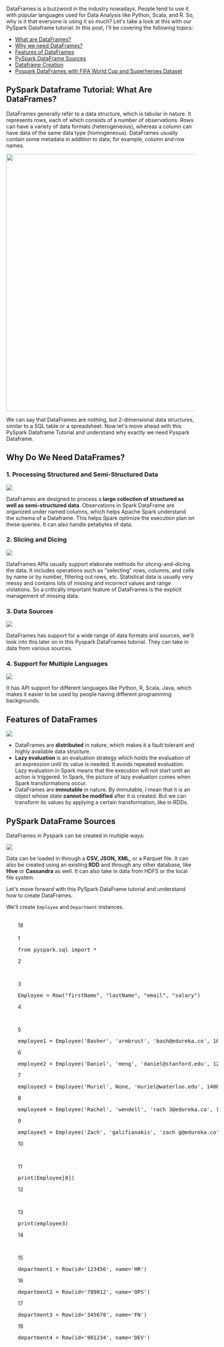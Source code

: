 <div class="content-html"><p pid="2">DataFrames is a buzzword in the industry nowadays. People tend to use it with popular languages used for Data Analysis like Python, Scala, and R. So, why is it that everyone is using it so much? Let's take a look at this with our PySpark Dataframe tutorial. In this post, I'll be covering the following topics:</p>
<ul>
 <li><a href="https://www.edureka.co/blog/pyspark-dataframe-tutorial/#what" target="_blank">What are DataFrames?</a></li>
 <li><a href="https://www.edureka.co/blog/pyspark-dataframe-tutorial/#why" target="_blank">Why we need DataFrames?</a></li>
 <li><a href="https://www.edureka.co/blog/pyspark-dataframe-tutorial/#features" target="_blank">Features of DataFrames</a></li>
 <li><a href="https://www.edureka.co/blog/pyspark-dataframe-tutorial/#sources" target="_blank">PySpark DataFrame Sources</a></li>
 <li><a href="https://www.edureka.co/blog/pyspark-dataframe-tutorial/#creation" target="_blank">Dataframe Creation</a></li>
 <li><a href="https://www.edureka.co/blog/pyspark-dataframe-tutorial/#fifa" target="_blank">Pyspark DataFrames with FIFA World Cup and Superheroes Dataset</a></li>
</ul>
<h2><strong>PySpark Dataframe Tutorial: What Are DataFrames? </strong></h2>
<p pid="3">DataFrames generally refer to a data structure, which is tabular in nature. It represents rows, each of which consists of a number of observations. Rows can have a variety of data formats (heterogeneous), whereas a column can have data of the same data type (homogeneous). DataFrames usually contain some metadata in addition to data; for example, column and row names.</p>
<p pid="33"><img class="fr-fin fr-dib" src="https://d1jnx9ba8s6j9r.cloudfront.net/blog/wp-content/uploads/2018/06/table-528x215.jpg" width="688"></p>
<p pid="4">We can say that DataFrames are nothing, but 2-dimensional data structures, similar to a SQL table or a spreadsheet. Now let's move ahead with this PySpark Dataframe Tutorial and understand why exactly we need Pyspark Dataframe.</p>
<h2><strong>Why Do We Need DataFrames?</strong></h2>
<h3 pid="5"><strong>1. Processing Structured and Semi-Structured Data</strong></h3>
<p pid="34"><img class="fr-fin fr-dib" src="https://d1jnx9ba8s6j9r.cloudfront.net/blog/wp-content/uploads/2018/06/processing-150x132.jpg"></p>
<p pid="6">DataFrames are designed to process a <strong>large collection of structured as well as semi-structured data</strong>. Observations in Spark DataFrame are organized under named columns, which helps Apache Spark understand the schema of a Dataframe. This helps Spark optimize the execution plan on these queries. It can also handle petabytes of data.</p>
<h3 pid="57">2. Slicing and Dicing</h3>
<p pid="35"><img class="fr-fin fr-dib" src="https://d1jnx9ba8s6j9r.cloudfront.net/blog/wp-content/uploads/2018/06/slice-150x146.jpg"></p>
<p pid="7">DataFrames APIs usually support elaborate methods for slicing-and-dicing the data. It includes operations such as "selecting" rows, columns, and cells by name or by number, filtering out rows, etc. Statistical data is usually very messy and contains lots of missing and incorrect values and range violations. So a critically important feature of DataFrames is the explicit management of missing data.</p>
<h3 pid="59">3. Data Sources</h3>
<p pid="36"><img class="fr-fin fr-dib" src="https://d1jnx9ba8s6j9r.cloudfront.net/blog/wp-content/uploads/2018/06/range-148x150.png"></p>
<p pid="8">DataFrames has support for a wide range of data formats and sources, we'll look into this later on in this Pyspark DataFrames tutorial. They can take in data from various sources.</p>
<h3 pid="9"><strong>4. Support for Multiple Languages</strong></h3>
<p pid="37"><img class="fr-fin fr-dib" src="https://d1jnx9ba8s6j9r.cloudfront.net/blog/wp-content/uploads/2018/06/languages-144x150.png"></p>
<p pid="10">It has API support for different languages like Python, R, Scala, Java, which makes it easier to be used by people having different programming backgrounds.</p>
<h2><strong>Features of DataFrames</strong></h2>
<p pid="38"><img class="fr-fin fr-dib" src="https://d1jnx9ba8s6j9r.cloudfront.net/blog/wp-content/uploads/2018/06/features-528x196.png"></p>
<ul>
 <li>DataFrames are <strong>distributed</strong> in nature, which makes it a fault tolerant and highly available data structure.</li>
 <li><strong>Lazy evaluation</strong> is an evaluation strategy which holds the evaluation of an expression until its value is needed. It avoids repeated evaluation. Lazy evaluation in Spark means that the execution will not start until an action is triggered. In Spark, the picture of lazy evaluation comes when Spark transformations occur.</li>
 <li>DataFrames are <strong>immutable</strong> in nature. By immutable, I mean that it is an object whose state <strong>cannot be modified</strong> after it is created. But we can transform its values by applying a certain transformation, like in RDDs.</li>
</ul>
<h2><strong>PySpark DataFrame Sources </strong></h2>
<p pid="11">DataFrames in Pyspark can be created in multiple ways:</p>
<p pid="39"><img class="fr-fin fr-dib" src="https://d1jnx9ba8s6j9r.cloudfront.net/blog/wp-content/uploads/2018/06/sources-df-528x218.png"></p>
<p pid="12">Data can be loaded in through a <strong>CSV, JSON, XML,</strong>&nbsp;or a Parquet file. It can also be created using an existing<strong> RDD</strong> and through any other database, like <strong>Hive</strong> or <strong>Cassandra</strong> as well. It can also take in data from HDFS or the local file system.</p>
<p pid="13">Let's move forward with this PySpark DataFrame tutorial and understand how to create DataFrames.</p>
<p pid="14">We'll create&nbsp;<code>Employee</code><span id="_tmp_pre_2">&nbsp;</span>and&nbsp;<code>Department</code>&nbsp;instances.</p>
<div><div class="CodeMirror cm-s-default"><div style="overflow: hidden; position: relative; width: 3px; height: 0px; top: 5px; left: 36px;"><textarea autocorrect="off" autocapitalize="off" spellcheck="false" style="position: absolute; bottom: -1em; padding: 0px; width: 1000px; height: 1em; outline: none;" disabled="" tabindex="0"></textarea></div><div class="CodeMirror-vscrollbar" cm-not-content="true" style="bottom: 0px; width: 18px; pointer-events: none;"><div style="min-width: 1px; height: 0px;"></div></div><div class="CodeMirror-hscrollbar" cm-not-content="true" style="height: 18px; pointer-events: none;"><div style="height: 100%; min-height: 1px; width: 0px;"></div></div><div class="CodeMirror-scrollbar-filler" cm-not-content="true"></div><div class="CodeMirror-gutter-filler" cm-not-content="true"></div><div class="CodeMirror-scroll" tabindex="-1"><div class="CodeMirror-sizer" style="margin-left: 31px; margin-bottom: 0px; border-right-width: 30px; min-height: 339px; min-width: 536px; padding-right: 0px; padding-bottom: 0px;"><div style="position: relative; top: 0px;"><div class="CodeMirror-lines" role="presentation"><div role="presentation" style="position: relative; outline: none;"><div class="CodeMirror-measure"><div class="CodeMirror-linenumber CodeMirror-gutter-elt"><div>18</div></div></div><div class="CodeMirror-measure"></div><div style="position: relative; z-index: 1;"></div><div class="CodeMirror-cursors"><div class="CodeMirror-cursor" style="left: 4px; top: 0px; height: 18.4px;">&nbsp;</div></div><div class="CodeMirror-code" role="presentation" style=""><div style="position: relative;"><div class="CodeMirror-gutter-wrapper" style="left: -31px;"><div class="CodeMirror-linenumber CodeMirror-gutter-elt" style="left: 0px; width: 23px;">1</div></div><pre class=" CodeMirror-line " role="presentation"><span role="presentation" style="padding-right: 0.1px;"><span class="cm-variable">from</span> <span class="cm-variable">pyspark</span>.<span class="cm-variable">sql</span> <span class="cm-keyword">import</span> <span class="cm-operator">*</span></span></pre></div><div style="position: relative;"><div class="CodeMirror-gutter-wrapper" style="left: -31px;"><div class="CodeMirror-linenumber CodeMirror-gutter-elt" style="left: 0px; width: 23px;">2</div></div><pre class=" CodeMirror-line " role="presentation"><span role="presentation" style="padding-right: 0.1px;"><span cm-text="">&#8203;</span></span></pre></div><div style="position: relative;"><div class="CodeMirror-gutter-wrapper" style="left: -31px;"><div class="CodeMirror-linenumber CodeMirror-gutter-elt" style="left: 0px; width: 23px;">3</div></div><pre class=" CodeMirror-line " role="presentation"><span role="presentation" style="padding-right: 0.1px;"><span class="cm-variable">Employee</span> <span class="cm-operator">=</span> <span class="cm-variable">Row</span>(<span class="cm-string">"firstName"</span>, <span class="cm-string">"lastName"</span>, <span class="cm-string">"email"</span>, <span class="cm-string">"salary"</span>)</span></pre></div><div style="position: relative;"><div class="CodeMirror-gutter-wrapper" style="left: -31px;"><div class="CodeMirror-linenumber CodeMirror-gutter-elt" style="left: 0px; width: 23px;">4</div></div><pre class=" CodeMirror-line " role="presentation"><span role="presentation" style="padding-right: 0.1px;"><span cm-text="">&#8203;</span></span></pre></div><div style="position: relative;"><div class="CodeMirror-gutter-wrapper" style="left: -31px;"><div class="CodeMirror-linenumber CodeMirror-gutter-elt" style="left: 0px; width: 23px;">5</div></div><pre class=" CodeMirror-line " role="presentation"><span role="presentation" style="padding-right: 0.1px;"><span class="cm-variable">employee1</span> <span class="cm-operator">=</span> <span class="cm-variable">Employee</span>(<span class="cm-atom">'Basher'</span>, <span class="cm-atom">'armbrust'</span>, <span class="cm-atom">'bash</span><span class="cm-meta">@edureka</span>.<span class="cm-variable">co</span><span class="cm-atom">'</span>, <span class="cm-number">100000</span>)</span></pre></div><div style="position: relative;"><div class="CodeMirror-gutter-wrapper" style="left: -31px;"><div class="CodeMirror-linenumber CodeMirror-gutter-elt" style="left: 0px; width: 23px;">6</div></div><pre class=" CodeMirror-line " role="presentation"><span role="presentation" style="padding-right: 0.1px;"><span class="cm-variable">employee2</span> <span class="cm-operator">=</span> <span class="cm-variable">Employee</span>(<span class="cm-atom">'Daniel'</span>, <span class="cm-atom">'meng'</span>, <span class="cm-atom">'daniel</span><span class="cm-meta">@stanford</span>.<span class="cm-variable">edu</span><span class="cm-atom">'</span>, <span class="cm-number">120000</span> )</span></pre></div><div style="position: relative;"><div class="CodeMirror-gutter-wrapper" style="left: -31px;"><div class="CodeMirror-linenumber CodeMirror-gutter-elt" style="left: 0px; width: 23px;">7</div></div><pre class=" CodeMirror-line " role="presentation"><span role="presentation" style="padding-right: 0.1px;"><span class="cm-variable">employee3</span> <span class="cm-operator">=</span> <span class="cm-variable">Employee</span>(<span class="cm-atom">'Muriel'</span>, <span class="cm-variable">None</span>, <span class="cm-atom">'muriel</span><span class="cm-meta">@waterloo</span>.<span class="cm-variable">edu</span><span class="cm-atom">'</span>, <span class="cm-number">140000</span> )</span></pre></div><div style="position: relative;"><div class="CodeMirror-gutter-wrapper" style="left: -31px;"><div class="CodeMirror-linenumber CodeMirror-gutter-elt" style="left: 0px; width: 23px;">8</div></div><pre class=" CodeMirror-line " role="presentation"><span role="presentation" style="padding-right: 0.1px;"><span class="cm-variable">employee4</span> <span class="cm-operator">=</span> <span class="cm-variable">Employee</span>(<span class="cm-atom">'Rachel'</span>, <span class="cm-atom">'wendell'</span>, <span class="cm-atom">'rach_3</span><span class="cm-meta">@edureka</span>.<span class="cm-variable">co</span><span class="cm-atom">'</span>, <span class="cm-number">160000</span> )</span></pre></div><div style="position: relative;"><div class="CodeMirror-gutter-wrapper" style="left: -31px;"><div class="CodeMirror-linenumber CodeMirror-gutter-elt" style="left: 0px; width: 23px;">9</div></div><pre class=" CodeMirror-line " role="presentation"><span role="presentation" style="padding-right: 0.1px;"><span class="cm-variable">employee5</span> <span class="cm-operator">=</span> <span class="cm-variable">Employee</span>(<span class="cm-atom">'Zach'</span>, <span class="cm-atom">'galifianakis'</span>, <span class="cm-atom">'zach_g</span><span class="cm-meta">@edureka</span>.<span class="cm-variable">co</span><span class="cm-atom">'</span>, <span class="cm-number">160000</span> )</span></pre></div><div style="position: relative;"><div class="CodeMirror-gutter-wrapper" style="left: -31px;"><div class="CodeMirror-linenumber CodeMirror-gutter-elt" style="left: 0px; width: 23px;">10</div></div><pre class=" CodeMirror-line " role="presentation"><span role="presentation" style="padding-right: 0.1px;"><span cm-text="">&#8203;</span></span></pre></div><div style="position: relative;"><div class="CodeMirror-gutter-wrapper" style="left: -31px;"><div class="CodeMirror-linenumber CodeMirror-gutter-elt" style="left: 0px; width: 23px;">11</div></div><pre class=" CodeMirror-line " role="presentation"><span role="presentation" style="padding-right: 0.1px;"><span class="cm-keyword">print</span>(<span class="cm-variable">Employee</span>[<span class="cm-number">0</span>])</span></pre></div><div style="position: relative;"><div class="CodeMirror-gutter-wrapper" style="left: -31px;"><div class="CodeMirror-linenumber CodeMirror-gutter-elt" style="left: 0px; width: 23px;">12</div></div><pre class=" CodeMirror-line " role="presentation"><span role="presentation" style="padding-right: 0.1px;"><span cm-text="">&#8203;</span></span></pre></div><div style="position: relative;"><div class="CodeMirror-gutter-wrapper" style="left: -31px;"><div class="CodeMirror-linenumber CodeMirror-gutter-elt" style="left: 0px; width: 23px;">13</div></div><pre class=" CodeMirror-line " role="presentation"><span role="presentation" style="padding-right: 0.1px;"><span class="cm-keyword">print</span>(<span class="cm-variable">employee3</span>)</span></pre></div><div style="position: relative;"><div class="CodeMirror-gutter-wrapper" style="left: -31px;"><div class="CodeMirror-linenumber CodeMirror-gutter-elt" style="left: 0px; width: 23px;">14</div></div><pre class=" CodeMirror-line " role="presentation"><span role="presentation" style="padding-right: 0.1px;"><span cm-text="">&#8203;</span></span></pre></div><div style="position: relative;"><div class="CodeMirror-gutter-wrapper" style="left: -31px;"><div class="CodeMirror-linenumber CodeMirror-gutter-elt" style="left: 0px; width: 23px;">15</div></div><pre class=" CodeMirror-line " role="presentation"><span role="presentation" style="padding-right: 0.1px;"><span class="cm-variable">department1</span> <span class="cm-operator">=</span> <span class="cm-variable">Row</span>(<span class="cm-variable">id</span><span class="cm-operator">=</span><span class="cm-atom">'123456'</span>, <span class="cm-variable">name</span><span class="cm-operator">=</span><span class="cm-atom">'HR'</span>)</span></pre></div><div style="position: relative;"><div class="CodeMirror-gutter-wrapper" style="left: -31px;"><div class="CodeMirror-linenumber CodeMirror-gutter-elt" style="left: 0px; width: 23px;">16</div></div><pre class=" CodeMirror-line " role="presentation"><span role="presentation" style="padding-right: 0.1px;"><span class="cm-variable">department2</span> <span class="cm-operator">=</span> <span class="cm-variable">Row</span>(<span class="cm-variable">id</span><span class="cm-operator">=</span><span class="cm-atom">'789012'</span>, <span class="cm-variable">name</span><span class="cm-operator">=</span><span class="cm-atom">'OPS'</span>)</span></pre></div><div style="position: relative;"><div class="CodeMirror-gutter-wrapper" style="left: -31px;"><div class="CodeMirror-linenumber CodeMirror-gutter-elt" style="left: 0px; width: 23px;">17</div></div><pre class=" CodeMirror-line " role="presentation"><span role="presentation" style="padding-right: 0.1px;"><span class="cm-variable">department3</span> <span class="cm-operator">=</span> <span class="cm-variable">Row</span>(<span class="cm-variable">id</span><span class="cm-operator">=</span><span class="cm-atom">'345678'</span>, <span class="cm-variable">name</span><span class="cm-operator">=</span><span class="cm-atom">'FN'</span>)</span></pre></div><div style="position: relative;"><div class="CodeMirror-gutter-wrapper" style="left: -31px;"><div class="CodeMirror-linenumber CodeMirror-gutter-elt" style="left: 0px; width: 23px;">18</div></div><pre class=" CodeMirror-line " role="presentation"><span role="presentation" style="padding-right: 0.1px;"><span class="cm-variable">department4</span> <span class="cm-operator">=</span> <span class="cm-variable">Row</span>(<span class="cm-variable">id</span><span class="cm-operator">=</span><span class="cm-atom">'901234'</span>, <span class="cm-variable">name</span><span class="cm-operator">=</span><span class="cm-atom">'DEV'</span>)</span></pre></div></div></div></div></div></div><div style="position: absolute; height: 30px; width: 1px; border-bottom: 0px solid transparent; top: 339px;"></div><div class="CodeMirror-gutters" style="height: 369px;"><div class="CodeMirror-gutter CodeMirror-linenumbers" style="width: 31px;"></div></div></div></div></div>
<p pid="15">Next, we'll create a&nbsp;<code>DepartmentWithEmployees</code><span id="_tmp_pre_1">&nbsp;</span>instance from the&nbsp;<code>Employee</code><span id="_tmp_pre_4">&nbsp;a</span>nd&nbsp;<code>Departments</code><span id="_tmp_pre_5">.</span></p>
<div><div class="CodeMirror cm-s-default"><div style="overflow: hidden; position: relative; width: 3px; height: 0px; top: 5px; left: 36px;"><textarea autocorrect="off" autocapitalize="off" spellcheck="false" style="position: absolute; bottom: -1em; padding: 0px; width: 1000px; height: 1em; outline: none;" disabled="" tabindex="0"></textarea></div><div class="CodeMirror-vscrollbar" cm-not-content="true" style="width: 18px; pointer-events: none;"><div style="min-width: 1px; height: 0px;"></div></div><div class="CodeMirror-hscrollbar" cm-not-content="true" style="height: 18px; pointer-events: none; display: block; right: 0px; left: 31px;"><div style="height: 100%; min-height: 1px; width: 715px;"></div></div><div class="CodeMirror-scrollbar-filler" cm-not-content="true"></div><div class="CodeMirror-gutter-filler" cm-not-content="true"></div><div class="CodeMirror-scroll" tabindex="-1"><div class="CodeMirror-sizer" style="margin-left: 31px; margin-bottom: 0px; border-right-width: 30px; min-height: 82px; min-width: 714.7px; padding-right: 0px; padding-bottom: 0px;"><div style="position: relative; top: 0px;"><div class="CodeMirror-lines" role="presentation"><div role="presentation" style="position: relative; outline: none;"><div class="CodeMirror-measure"><div class="CodeMirror-linenumber CodeMirror-gutter-elt"><div>4</div></div></div><div class="CodeMirror-measure"></div><div style="position: relative; z-index: 1;"></div><div class="CodeMirror-cursors"><div class="CodeMirror-cursor" style="left: 4px; top: 0px; height: 18.4px;">&nbsp;</div></div><div class="CodeMirror-code" role="presentation"><div style="position: relative;"><div class="CodeMirror-gutter-wrapper" style="left: -31px;"><div class="CodeMirror-linenumber CodeMirror-gutter-elt" style="left: 0px; width: 23px;">1</div></div><pre class=" CodeMirror-line " role="presentation"><span role="presentation" style="padding-right: 0.1px;"><span class="cm-variable">departmentWithEmployees1</span> <span class="cm-operator">=</span> <span class="cm-variable">Row</span>(<span class="cm-variable">department</span><span class="cm-operator">=</span><span class="cm-variable">department1</span>, <span class="cm-variable">employees</span><span class="cm-operator">=</span>[<span class="cm-variable">employee1</span>, <span class="cm-variable">employee2</span>, <span class="cm-variable">employee5</span>])</span></pre></div><div style="position: relative;"><div class="CodeMirror-gutter-wrapper" style="left: -31px;"><div class="CodeMirror-linenumber CodeMirror-gutter-elt" style="left: 0px; width: 23px;">2</div></div><pre class=" CodeMirror-line " role="presentation"><span role="presentation" style="padding-right: 0.1px;"><span class="cm-variable">departmentWithEmployees2</span> <span class="cm-operator">=</span> <span class="cm-variable">Row</span>(<span class="cm-variable">department</span><span class="cm-operator">=</span><span class="cm-variable">department2</span>, <span class="cm-variable">employees</span><span class="cm-operator">=</span>[<span class="cm-variable">employee3</span>, <span class="cm-variable">employee4</span>])</span></pre></div><div style="position: relative;"><div class="CodeMirror-gutter-wrapper" style="left: -31px;"><div class="CodeMirror-linenumber CodeMirror-gutter-elt" style="left: 0px; width: 23px;">3</div></div><pre class=" CodeMirror-line " role="presentation"><span role="presentation" style="padding-right: 0.1px;"><span class="cm-variable">departmentWithEmployees3</span> <span class="cm-operator">=</span> <span class="cm-variable">Row</span>(<span class="cm-variable">department</span><span class="cm-operator">=</span><span class="cm-variable">department3</span>, <span class="cm-variable">employees</span><span class="cm-operator">=</span>[<span class="cm-variable">employee1</span>, <span class="cm-variable">employee4</span>, <span class="cm-variable">employee3</span>])</span></pre></div><div style="position: relative;"><div class="CodeMirror-gutter-wrapper" style="left: -31px;"><div class="CodeMirror-linenumber CodeMirror-gutter-elt" style="left: 0px; width: 23px;">4</div></div><pre class=" CodeMirror-line " role="presentation"><span role="presentation" style="padding-right: 0.1px;"><span class="cm-variable">departmentWithEmployees4</span> <span class="cm-operator">=</span> <span class="cm-variable">Row</span>(<span class="cm-variable">department</span><span class="cm-operator">=</span><span class="cm-variable">department4</span>, <span class="cm-variable">employees</span><span class="cm-operator">=</span>[<span class="cm-variable">employee2</span>, <span class="cm-variable">employee3</span>])</span></pre></div></div></div></div></div></div><div style="position: absolute; height: 30px; width: 1px; border-bottom: 0px solid transparent; top: 82px;"></div><div class="CodeMirror-gutters" style="height: 112px;"><div class="CodeMirror-gutter CodeMirror-linenumbers" style="width: 31px;"></div></div></div></div></div>
<p pid="16">Let's create our DataFrame from the list of rows:</p>
<div><div class="CodeMirror cm-s-default"><div style="overflow: hidden; position: relative; width: 3px; height: 0px; top: 5px; left: 36px;"><textarea autocorrect="off" autocapitalize="off" spellcheck="false" style="position: absolute; bottom: -1em; padding: 0px; width: 1000px; height: 1em; outline: none;" disabled="" tabindex="0"></textarea></div><div class="CodeMirror-vscrollbar" cm-not-content="true" style="width: 18px; pointer-events: none;"><div style="min-width: 1px; height: 0px;"></div></div><div class="CodeMirror-hscrollbar" cm-not-content="true" style="height: 18px; pointer-events: none; display: block; right: 0px; left: 31px;"><div style="height: 100%; min-height: 1px; width: 601px;"></div></div><div class="CodeMirror-scrollbar-filler" cm-not-content="true"></div><div class="CodeMirror-gutter-filler" cm-not-content="true"></div><div class="CodeMirror-scroll" tabindex="-1"><div class="CodeMirror-sizer" style="margin-left: 31px; margin-bottom: 0px; border-right-width: 30px; min-height: 82px; min-width: 600.25px; padding-right: 0px; padding-bottom: 0px;"><div style="position: relative; top: 0px;"><div class="CodeMirror-lines" role="presentation"><div role="presentation" style="position: relative; outline: none;"><div class="CodeMirror-measure"><div class="CodeMirror-linenumber CodeMirror-gutter-elt"><div>4</div></div></div><div class="CodeMirror-measure"></div><div style="position: relative; z-index: 1;"></div><div class="CodeMirror-cursors"><div class="CodeMirror-cursor" style="left: 4px; top: 0px; height: 18.4px;">&nbsp;</div></div><div class="CodeMirror-code" role="presentation"><div style="position: relative;"><div class="CodeMirror-gutter-wrapper" style="left: -31px;"><div class="CodeMirror-linenumber CodeMirror-gutter-elt" style="left: 0px; width: 23px;">1</div></div><pre class=" CodeMirror-line " role="presentation"><span role="presentation" style="padding-right: 0.1px;">departmentsWithEmployees_Seq = [departmentWithEmployees1, departmentWithEmployees2]</span></pre></div><div style="position: relative;"><div class="CodeMirror-gutter-wrapper" style="left: -31px;"><div class="CodeMirror-linenumber CodeMirror-gutter-elt" style="left: 0px; width: 23px;">2</div></div><pre class=" CodeMirror-line " role="presentation"><span role="presentation" style="padding-right: 0.1px;">dframe = spark<span class="cm-variable-2">.createDataFrame</span>(departmentsWithEmployees_Seq)</span></pre></div><div style="position: relative;"><div class="CodeMirror-gutter-wrapper" style="left: -31px;"><div class="CodeMirror-linenumber CodeMirror-gutter-elt" style="left: 0px; width: 23px;">3</div></div><pre class=" CodeMirror-line " role="presentation"><span role="presentation" style="padding-right: 0.1px;">display(dframe)</span></pre></div><div style="position: relative;"><div class="CodeMirror-gutter-wrapper" style="left: -31px;"><div class="CodeMirror-linenumber CodeMirror-gutter-elt" style="left: 0px; width: 23px;">4</div></div><pre class=" CodeMirror-line " role="presentation"><span role="presentation" style="padding-right: 0.1px;">dframe<span class="cm-variable-2">.show</span>()</span></pre></div></div></div></div></div></div><div style="position: absolute; height: 30px; width: 1px; border-bottom: 0px solid transparent; top: 82px;"></div><div class="CodeMirror-gutters" style="height: 112px;"><div class="CodeMirror-gutter CodeMirror-linenumbers" style="width: 31px;"></div></div></div></div></div>
<h2><strong>Pyspark DataFrames Example 1: FIFA World Cup Dataset </strong></h2>
<p pid="17">Here we have taken the FIFA World Cup Players Dataset. We are going to load this data, which is in a CSV format, into a DataFrame and then we'll learn about the different transformations and actions that can be performed on this DataFrame.</p>
<p pid="40"><img class="fr-fin fr-dib" src="https://d1jnx9ba8s6j9r.cloudfront.net/blog/wp-content/uploads/2018/06/FIFA-2018-307x300.png"></p>
<h3><strong>Reading Data From CSV File </strong></h3>
<p pid="18">Let's load the data from a CSV file. Here we are going to use the <strong>spark.read.csv </strong> method to load the data into a DataFrame, <code>fifa_df</code>. The actual method is <strong>spark.read.format[csv/json] </strong>.</p>
<div><div class="CodeMirror cm-s-default"><div style="overflow: hidden; position: relative; width: 3px; height: 0px; top: 5px; left: 36px;"><textarea autocorrect="off" autocapitalize="off" spellcheck="false" style="position: absolute; bottom: -1em; padding: 0px; width: 1000px; height: 1em; outline: none;" disabled="" tabindex="0"></textarea></div><div class="CodeMirror-vscrollbar" cm-not-content="true" style="width: 18px; pointer-events: none;"><div style="min-width: 1px; height: 0px;"></div></div><div class="CodeMirror-hscrollbar" cm-not-content="true" style="height: 18px; pointer-events: none; display: block; right: 0px; left: 31px;"><div style="height: 100%; min-height: 1px; width: 665px;"></div></div><div class="CodeMirror-scrollbar-filler" cm-not-content="true"></div><div class="CodeMirror-gutter-filler" cm-not-content="true"></div><div class="CodeMirror-scroll" tabindex="-1"><div class="CodeMirror-sizer" style="margin-left: 31px; margin-bottom: 0px; border-right-width: 30px; min-height: 63px; min-width: 664.613px; padding-right: 0px; padding-bottom: 0px;"><div style="position: relative; top: 0px;"><div class="CodeMirror-lines" role="presentation"><div role="presentation" style="position: relative; outline: none;"><div class="CodeMirror-measure"><div class="CodeMirror-linenumber CodeMirror-gutter-elt"><div>3</div></div></div><div class="CodeMirror-measure"></div><div style="position: relative; z-index: 1;"></div><div class="CodeMirror-cursors"><div class="CodeMirror-cursor" style="left: 4px; top: 0px; height: 18.4px;">&nbsp;</div></div><div class="CodeMirror-code" role="presentation"><div style="position: relative;"><div class="CodeMirror-gutter-wrapper" style="left: -31px;"><div class="CodeMirror-linenumber CodeMirror-gutter-elt" style="left: 0px; width: 23px;">1</div></div><pre class=" CodeMirror-line " role="presentation"><span role="presentation" style="padding-right: 0.1px;">fifa_df = spark<span class="cm-variable-2">.read.csv</span>(<span class="cm-string">"path-of-file/fifa_players.csv"</span>, inferSchema = <span class="cm-atom">True</span>, header = <span class="cm-atom">True</span>)</span></pre></div><div style="position: relative;"><div class="CodeMirror-gutter-wrapper" style="left: -31px;"><div class="CodeMirror-linenumber CodeMirror-gutter-elt" style="left: 0px; width: 23px;">2</div></div><pre class=" CodeMirror-line " role="presentation"><span role="presentation" style="padding-right: 0.1px;"><span cm-text="">&#8203;</span></span></pre></div><div style="position: relative;"><div class="CodeMirror-gutter-wrapper" style="left: -31px;"><div class="CodeMirror-linenumber CodeMirror-gutter-elt" style="left: 0px; width: 23px;">3</div></div><pre class=" CodeMirror-line " role="presentation"><span role="presentation" style="padding-right: 0.1px;">fifa_df<span class="cm-variable-2">.show</span>()</span></pre></div></div></div></div></div></div><div style="position: absolute; height: 30px; width: 1px; border-bottom: 0px solid transparent; top: 63px;"></div><div class="CodeMirror-gutters" style="height: 93px;"><div class="CodeMirror-gutter CodeMirror-linenumbers" style="width: 31px;"></div></div></div></div></div>
<p pid="41"><img class="fr-fin fr-dib" src="https://d1jnx9ba8s6j9r.cloudfront.net/blog/wp-content/uploads/2018/06/1-2.png"></p>
<h3><strong>Schema of DataFrame </strong></h3>
<p pid="19">To have a look at the schema, i.e. the structure of the DataFrame, we'll use the <strong>printSchema</strong> method. This will give us the different columns in our DataFrame, along with the data type and the nullable conditions for that particular column.</p>
<div><div class="CodeMirror cm-s-default"><div style="overflow: hidden; position: relative; width: 3px; height: 0px; top: 5px; left: 36px;"><textarea autocorrect="off" autocapitalize="off" spellcheck="false" style="position: absolute; bottom: -1em; padding: 0px; width: 1000px; height: 1em; outline: none;" disabled="" tabindex="0"></textarea></div><div class="CodeMirror-vscrollbar" cm-not-content="true" style="width: 18px; pointer-events: none;"><div style="min-width: 1px; height: 0px;"></div></div><div class="CodeMirror-hscrollbar" cm-not-content="true" style="height: 18px; pointer-events: none;"><div style="height: 100%; min-height: 1px; width: 0px;"></div></div><div class="CodeMirror-scrollbar-filler" cm-not-content="true"></div><div class="CodeMirror-gutter-filler" cm-not-content="true"></div><div class="CodeMirror-scroll" tabindex="-1"><div class="CodeMirror-sizer" style="margin-left: 31px; margin-bottom: 0px; border-right-width: 30px; min-height: 26px; min-width: 157.112px; padding-right: 0px; padding-bottom: 0px;"><div style="position: relative; top: 0px;"><div class="CodeMirror-lines" role="presentation"><div role="presentation" style="position: relative; outline: none;"><div class="CodeMirror-measure"><div class="CodeMirror-linenumber CodeMirror-gutter-elt"><div>1</div></div></div><div class="CodeMirror-measure"></div><div style="position: relative; z-index: 1;"></div><div class="CodeMirror-cursors"><div class="CodeMirror-cursor" style="left: 4px; top: 0px; height: 18.4px;">&nbsp;</div></div><div class="CodeMirror-code" role="presentation"><div style="position: relative;"><div class="CodeMirror-gutter-wrapper" style="left: -31px;"><div class="CodeMirror-linenumber CodeMirror-gutter-elt" style="left: 0px; width: 23px;">1</div></div><pre class=" CodeMirror-line " role="presentation"><span role="presentation" style="padding-right: 0.1px;">fifa_df<span class="cm-variable-2">.printSchema</span>()</span></pre></div></div></div></div></div></div><div style="position: absolute; height: 30px; width: 1px; border-bottom: 0px solid transparent; top: 26px;"></div><div class="CodeMirror-gutters" style="height: 56px;"><div class="CodeMirror-gutter CodeMirror-linenumbers" style="width: 31px;"></div></div></div></div></div>
<p pid="42"><img class="fr-fin fr-dib" src="https://d1jnx9ba8s6j9r.cloudfront.net/blog/wp-content/uploads/2018/06/prdc.png"></p>
<h3><strong>Column Names and Count (Rows and Column) </strong></h3>
<p pid="20">When we want to have a look at the names and a count of the number of rows and columns of a particular DataFrame, we use the following methods.</p>
<div><div class="CodeMirror cm-s-default"><div style="overflow: hidden; position: relative; width: 3px; height: 0px; top: 5px; left: 36px;"><textarea autocorrect="off" autocapitalize="off" spellcheck="false" style="position: absolute; bottom: -1em; padding: 0px; width: 1000px; height: 1em; outline: none;" disabled="" tabindex="0"></textarea></div><div class="CodeMirror-vscrollbar" cm-not-content="true" style="width: 18px; pointer-events: none;"><div style="min-width: 1px; height: 0px;"></div></div><div class="CodeMirror-hscrollbar" cm-not-content="true" style="height: 18px; pointer-events: none;"><div style="height: 100%; min-height: 1px; width: 0px;"></div></div><div class="CodeMirror-scrollbar-filler" cm-not-content="true"></div><div class="CodeMirror-gutter-filler" cm-not-content="true"></div><div class="CodeMirror-scroll" tabindex="-1"><div class="CodeMirror-sizer" style="margin-left: 31px; margin-bottom: 0px; border-right-width: 30px; min-height: 100px; min-width: 257.2px; padding-right: 0px; padding-bottom: 0px;"><div style="position: relative; top: 0px;"><div class="CodeMirror-lines" role="presentation"><div role="presentation" style="position: relative; outline: none;"><div class="CodeMirror-measure"><div class="CodeMirror-linenumber CodeMirror-gutter-elt"><div>5</div></div></div><div class="CodeMirror-measure"></div><div style="position: relative; z-index: 1;"></div><div class="CodeMirror-cursors"><div class="CodeMirror-cursor" style="left: 4px; top: 0px; height: 18.4px;">&nbsp;</div></div><div class="CodeMirror-code" role="presentation" style=""><div style="position: relative;"><div class="CodeMirror-gutter-wrapper" style="left: -31px;"><div class="CodeMirror-linenumber CodeMirror-gutter-elt" style="left: 0px; width: 23px;">1</div></div><pre class=" CodeMirror-line " role="presentation"><span role="presentation" style="padding-right: 0.1px;"><span class="cm-variable">fifa_df</span>.<span class="cm-variable">columns</span> <span class="cm-comment">//Column Names</span></span></pre></div><div style="position: relative;"><div class="CodeMirror-gutter-wrapper" style="left: -31px;"><div class="CodeMirror-linenumber CodeMirror-gutter-elt" style="left: 0px; width: 23px;">2</div></div><pre class=" CodeMirror-line " role="presentation"><span role="presentation" style="padding-right: 0.1px;"><span cm-text="">&#8203;</span></span></pre></div><div style="position: relative;"><div class="CodeMirror-gutter-wrapper" style="left: -31px;"><div class="CodeMirror-linenumber CodeMirror-gutter-elt" style="left: 0px; width: 23px;">3</div></div><pre class=" CodeMirror-line " role="presentation"><span role="presentation" style="padding-right: 0.1px;"><span class="cm-variable">fifa_df</span>.<span class="cm-variable">count</span>() <span class="cm-comment">// Row Count</span></span></pre></div><div style="position: relative;"><div class="CodeMirror-gutter-wrapper" style="left: -31px;"><div class="CodeMirror-linenumber CodeMirror-gutter-elt" style="left: 0px; width: 23px;">4</div></div><pre class=" CodeMirror-line " role="presentation"><span role="presentation" style="padding-right: 0.1px;"><span cm-text="">&#8203;</span></span></pre></div><div style="position: relative;"><div class="CodeMirror-gutter-wrapper" style="left: -31px;"><div class="CodeMirror-linenumber CodeMirror-gutter-elt" style="left: 0px; width: 23px;">5</div></div><pre class=" CodeMirror-line " role="presentation"><span role="presentation" style="padding-right: 0.1px;"><span class="cm-variable">len</span>(<span class="cm-variable">fifa_df</span>.<span class="cm-variable">columns</span>) <span class="cm-comment">//Column Count</span></span></pre></div></div></div></div></div></div><div style="position: absolute; height: 30px; width: 1px; border-bottom: 0px solid transparent; top: 100px;"></div><div class="CodeMirror-gutters" style="height: 130px;"><div class="CodeMirror-gutter CodeMirror-linenumbers" style="width: 31px;"></div></div></div></div></div>
<p pid="43"><img class="fr-fin fr-dib" src="https://d1jnx9ba8s6j9r.cloudfront.net/blog/wp-content/uploads/2018/06/3-1.png"></p>
<div><div class="CodeMirror cm-s-default"><div style="overflow: hidden; position: relative; width: 3px; height: 0px; top: 5px; left: 36px;"><textarea autocorrect="off" autocapitalize="off" spellcheck="false" style="position: absolute; bottom: -1em; padding: 0px; width: 1000px; height: 1em; outline: none;" disabled="" tabindex="0"></textarea></div><div class="CodeMirror-vscrollbar" cm-not-content="true" style="width: 18px; pointer-events: none;"><div style="min-width: 1px; height: 0px;"></div></div><div class="CodeMirror-hscrollbar" cm-not-content="true" style="height: 18px; pointer-events: none;"><div style="height: 100%; min-height: 1px; width: 0px;"></div></div><div class="CodeMirror-scrollbar-filler" cm-not-content="true"></div><div class="CodeMirror-gutter-filler" cm-not-content="true"></div><div class="CodeMirror-scroll" tabindex="-1"><div class="CodeMirror-sizer" style="margin-left: 31px; margin-bottom: 0px; border-right-width: 30px; min-height: 63px; min-width: 42.7375px; padding-right: 0px; padding-bottom: 0px;"><div style="position: relative; top: 0px;"><div class="CodeMirror-lines" role="presentation"><div role="presentation" style="position: relative; outline: none;"><div class="CodeMirror-measure"><span><span>&#8203;</span>x</span></div><div class="CodeMirror-measure"></div><div style="position: relative; z-index: 1;"></div><div class="CodeMirror-cursors"><div class="CodeMirror-cursor" style="left: 4px; top: 0px; height: 18.4px;">&nbsp;</div></div><div class="CodeMirror-code" role="presentation"><div style="position: relative;"><div class="CodeMirror-gutter-wrapper" style="left: -31px;"><div class="CodeMirror-linenumber CodeMirror-gutter-elt" style="left: 0px; width: 23px;">1</div></div><pre class=" CodeMirror-line " role="presentation"><span role="presentation" style="padding-right: 0.1px;">37784</span></pre></div><div style="position: relative;"><div class="CodeMirror-gutter-wrapper" style="left: -31px;"><div class="CodeMirror-linenumber CodeMirror-gutter-elt" style="left: 0px; width: 23px;">2</div></div><pre class=" CodeMirror-line " role="presentation"><span role="presentation" style="padding-right: 0.1px;"><span cm-text="">&#8203;</span></span></pre></div><div style="position: relative;"><div class="CodeMirror-gutter-wrapper" style="left: -31px;"><div class="CodeMirror-linenumber CodeMirror-gutter-elt" style="left: 0px; width: 23px;">3</div></div><pre class=" CodeMirror-line " role="presentation"><span role="presentation" style="padding-right: 0.1px;">8</span></pre></div></div></div></div></div></div><div style="position: absolute; height: 30px; width: 1px; border-bottom: 0px solid transparent; top: 63px;"></div><div class="CodeMirror-gutters" style="height: 93px;"><div class="CodeMirror-gutter CodeMirror-linenumbers" style="width: 31px;"></div></div></div></div></div>
<h3><strong>Describing a Particular Column </strong></h3>
<p pid="21">If we want to have a look at the summary of any particular column of a DataFrame, we use the<code>describe</code><span id="_tmp_pre_8">&nbsp;</span>method. This method gives us the statistical summary of the given column, if not specified, it provides the statistical summary of the DataFrame.</p>
<div><div class="CodeMirror cm-s-default"><div style="overflow: hidden; position: relative; width: 3px; height: 0px; top: 5px; left: 36px;"><textarea autocorrect="off" autocapitalize="off" spellcheck="false" style="position: absolute; bottom: -1em; padding: 0px; width: 1000px; height: 1em; outline: none;" disabled="" tabindex="0"></textarea></div><div class="CodeMirror-vscrollbar" cm-not-content="true" style="width: 18px; pointer-events: none;"><div style="min-width: 1px; height: 0px;"></div></div><div class="CodeMirror-hscrollbar" cm-not-content="true" style="height: 18px; pointer-events: none;"><div style="height: 100%; min-height: 1px; width: 0px;"></div></div><div class="CodeMirror-scrollbar-filler" cm-not-content="true"></div><div class="CodeMirror-gutter-filler" cm-not-content="true"></div><div class="CodeMirror-scroll" tabindex="-1"><div class="CodeMirror-sizer" style="margin-left: 31px; margin-bottom: 0px; border-right-width: 30px; min-height: 45px; min-width: 271.487px; padding-right: 0px; padding-bottom: 0px;"><div style="position: relative; top: 0px;"><div class="CodeMirror-lines" role="presentation"><div role="presentation" style="position: relative; outline: none;"><div class="CodeMirror-measure"><div class="CodeMirror-linenumber CodeMirror-gutter-elt"><div>2</div></div></div><div class="CodeMirror-measure"></div><div style="position: relative; z-index: 1;"></div><div class="CodeMirror-cursors"><div class="CodeMirror-cursor" style="left: 4px; top: 0px; height: 18.4px;">&nbsp;</div></div><div class="CodeMirror-code" role="presentation"><div style="position: relative;"><div class="CodeMirror-gutter-wrapper" style="left: -31px;"><div class="CodeMirror-linenumber CodeMirror-gutter-elt" style="left: 0px; width: 23px;">1</div></div><pre class=" CodeMirror-line " role="presentation"><span role="presentation" style="padding-right: 0.1px;">fifa_df<span class="cm-variable-2">.describe</span>(<span class="cm-string">'Coach Name'</span>)<span class="cm-variable-2">.show</span>()</span></pre></div><div style="position: relative;"><div class="CodeMirror-gutter-wrapper" style="left: -31px;"><div class="CodeMirror-linenumber CodeMirror-gutter-elt" style="left: 0px; width: 23px;">2</div></div><pre class=" CodeMirror-line " role="presentation"><span role="presentation" style="padding-right: 0.1px;">fifa_df<span class="cm-variable-2">.describe</span>(<span class="cm-string">'Position'</span>)<span class="cm-variable-2">.show</span>()</span></pre></div></div></div></div></div></div><div style="position: absolute; height: 30px; width: 1px; border-bottom: 0px solid transparent; top: 45px;"></div><div class="CodeMirror-gutters" style="height: 75px;"><div class="CodeMirror-gutter CodeMirror-linenumbers" style="width: 31px;"></div></div></div></div></div>
<p pid="44"><img class="fr-fin fr-dib" src="https://d1jnx9ba8s6j9r.cloudfront.net/blog/wp-content/uploads/2018/06/4.png"><img class="fr-fin fr-dib" src="https://d1jnx9ba8s6j9r.cloudfront.net/blog/wp-content/uploads/2018/06/5.png"></p>
<h3><strong>Selecting Multiple Columns </strong></h3>
<p pid="22">If we want to select particular columns from the DataFrame, we use the&nbsp;<code>select</code>&nbsp;method.</p>
<div><div class="CodeMirror cm-s-default"><div style="overflow: hidden; position: relative; width: 3px; height: 0px; top: 5px; left: 36px;"><textarea autocorrect="off" autocapitalize="off" spellcheck="false" style="position: absolute; bottom: -1em; padding: 0px; width: 1000px; height: 1em; outline: none;" disabled="" tabindex="0"></textarea></div><div class="CodeMirror-vscrollbar" cm-not-content="true" style="width: 18px; pointer-events: none;"><div style="min-width: 1px; height: 0px;"></div></div><div class="CodeMirror-hscrollbar" cm-not-content="true" style="height: 18px; pointer-events: none;"><div style="height: 100%; min-height: 1px; width: 0px;"></div></div><div class="CodeMirror-scrollbar-filler" cm-not-content="true"></div><div class="CodeMirror-gutter-filler" cm-not-content="true"></div><div class="CodeMirror-scroll" tabindex="-1"><div class="CodeMirror-sizer" style="margin-left: 31px; margin-bottom: 0px; border-right-width: 30px; min-height: 26px; min-width: 357.262px; padding-right: 0px; padding-bottom: 0px;"><div style="position: relative; top: 0px;"><div class="CodeMirror-lines" role="presentation"><div role="presentation" style="position: relative; outline: none;"><div class="CodeMirror-measure"><div class="CodeMirror-linenumber CodeMirror-gutter-elt"><div>1</div></div></div><div class="CodeMirror-measure"></div><div style="position: relative; z-index: 1;"></div><div class="CodeMirror-cursors"><div class="CodeMirror-cursor" style="left: 4px; top: 0px; height: 18.4px;">&nbsp;</div></div><div class="CodeMirror-code" role="presentation"><div style="position: relative;"><div class="CodeMirror-gutter-wrapper" style="left: -31px;"><div class="CodeMirror-linenumber CodeMirror-gutter-elt" style="left: 0px; width: 23px;">1</div></div><pre class=" CodeMirror-line " role="presentation"><span role="presentation" style="padding-right: 0.1px;">fifa_df<span class="cm-variable-2">.select</span>(<span class="cm-string">'Player Name'</span>,<span class="cm-string">'Coach Name'</span>)<span class="cm-variable-2">.show</span>()</span></pre></div></div></div></div></div></div><div style="position: absolute; height: 30px; width: 1px; border-bottom: 0px solid transparent; top: 26px;"></div><div class="CodeMirror-gutters" style="height: 56px;"><div class="CodeMirror-gutter CodeMirror-linenumbers" style="width: 31px;"></div></div></div></div></div>
<p pid="45"><img class="fr-fin fr-dib" src="https://d1jnx9ba8s6j9r.cloudfront.net/blog/wp-content/uploads/2018/06/6.png"></p>
<h3><strong>Selecting Distinct Multiple Columns </strong></h3>
<div><div class="CodeMirror cm-s-default"><div style="overflow: hidden; position: relative; width: 3px; height: 0px; top: 5px; left: 36px;"><textarea autocorrect="off" autocapitalize="off" spellcheck="false" style="position: absolute; bottom: -1em; padding: 0px; width: 1000px; height: 1em; outline: none;" disabled="" tabindex="0"></textarea></div><div class="CodeMirror-vscrollbar" cm-not-content="true" style="width: 18px; pointer-events: none;"><div style="min-width: 1px; height: 0px;"></div></div><div class="CodeMirror-hscrollbar" cm-not-content="true" style="height: 18px; pointer-events: none;"><div style="height: 100%; min-height: 1px; width: 0px;"></div></div><div class="CodeMirror-scrollbar-filler" cm-not-content="true"></div><div class="CodeMirror-gutter-filler" cm-not-content="true"></div><div class="CodeMirror-scroll" tabindex="-1"><div class="CodeMirror-sizer" style="margin-left: 31px; margin-bottom: 0px; border-right-width: 30px; min-height: 26px; min-width: 435.9px; padding-right: 0px; padding-bottom: 0px;"><div style="position: relative; top: 0px;"><div class="CodeMirror-lines" role="presentation"><div role="presentation" style="position: relative; outline: none;"><div class="CodeMirror-measure"><div class="CodeMirror-linenumber CodeMirror-gutter-elt"><div>1</div></div></div><div class="CodeMirror-measure"></div><div style="position: relative; z-index: 1;"></div><div class="CodeMirror-cursors"><div class="CodeMirror-cursor" style="left: 4px; top: 0px; height: 18.4px;">&nbsp;</div></div><div class="CodeMirror-code" role="presentation"><div style="position: relative;"><div class="CodeMirror-gutter-wrapper" style="left: -31px;"><div class="CodeMirror-linenumber CodeMirror-gutter-elt" style="left: 0px; width: 23px;">1</div></div><pre class=" CodeMirror-line " role="presentation"><span role="presentation" style="padding-right: 0.1px;">fifa_df<span class="cm-variable-2">.select</span>(<span class="cm-string">'Player Name'</span>,<span class="cm-string">'Coach Name'</span>)<span class="cm-variable-2">.distinct</span>()<span class="cm-variable-2">.show</span>()</span></pre></div></div></div></div></div></div><div style="position: absolute; height: 30px; width: 1px; border-bottom: 0px solid transparent; top: 26px;"></div><div class="CodeMirror-gutters" style="height: 56px;"><div class="CodeMirror-gutter CodeMirror-linenumbers" style="width: 31px;"></div></div></div></div></div>
<p pid="46"><img class="fr-fin fr-dib" src="https://d1jnx9ba8s6j9r.cloudfront.net/blog/wp-content/uploads/2018/06/7.png"></p>
<h3><strong>Filtering Data </strong></h3>
<p pid="23">In order to filter data, according to the condition specified, we use the&nbsp;<code>filter</code>&nbsp;command. Here we are filtering our DataFrame based on the condition that Match ID must be equal to 1096 and then we are calculating how many records/rows are there in the filtered output.</p>
<div><div class="CodeMirror cm-s-default"><div style="overflow: hidden; position: relative; width: 3px; height: 0px; top: 5px; left: 36px;"><textarea autocorrect="off" autocapitalize="off" spellcheck="false" style="position: absolute; bottom: -1em; padding: 0px; width: 1000px; height: 1em; outline: none;" disabled="" tabindex="0"></textarea></div><div class="CodeMirror-vscrollbar" cm-not-content="true" style="width: 18px; pointer-events: none;"><div style="min-width: 1px; height: 0px;"></div></div><div class="CodeMirror-hscrollbar" cm-not-content="true" style="height: 18px; pointer-events: none;"><div style="height: 100%; min-height: 1px; width: 0px;"></div></div><div class="CodeMirror-scrollbar-filler" cm-not-content="true"></div><div class="CodeMirror-gutter-filler" cm-not-content="true"></div><div class="CodeMirror-scroll" tabindex="-1"><div class="CodeMirror-sizer" style="margin-left: 31px; margin-bottom: 0px; border-right-width: 30px; min-height: 63px; min-width: 485.938px; padding-right: 0px; padding-bottom: 0px;"><div style="position: relative; top: 0px;"><div class="CodeMirror-lines" role="presentation"><div role="presentation" style="position: relative; outline: none;"><div class="CodeMirror-measure"><div class="CodeMirror-linenumber CodeMirror-gutter-elt"><div>3</div></div></div><div class="CodeMirror-measure"></div><div style="position: relative; z-index: 1;"></div><div class="CodeMirror-cursors"><div class="CodeMirror-cursor" style="left: 4px; top: 0px; height: 18.4px;">&nbsp;</div></div><div class="CodeMirror-code" role="presentation"><div style="position: relative;"><div class="CodeMirror-gutter-wrapper" style="left: -31px;"><div class="CodeMirror-linenumber CodeMirror-gutter-elt" style="left: 0px; width: 23px;">1</div></div><pre class=" CodeMirror-line " role="presentation"><span role="presentation" style="padding-right: 0.1px;"><span class="cm-variable">fifa_df</span>.<span class="cm-variable">filter</span>(<span class="cm-variable">fifa_df</span>.<span class="cm-variable">MatchID</span><span class="cm-operator">==</span><span class="cm-atom">'1096'</span>).<span class="cm-variable">show</span>()</span></pre></div><div style="position: relative;"><div class="CodeMirror-gutter-wrapper" style="left: -31px;"><div class="CodeMirror-linenumber CodeMirror-gutter-elt" style="left: 0px; width: 23px;">2</div></div><pre class=" CodeMirror-line " role="presentation"><span role="presentation" style="padding-right: 0.1px;"><span cm-text="">&#8203;</span></span></pre></div><div style="position: relative;"><div class="CodeMirror-gutter-wrapper" style="left: -31px;"><div class="CodeMirror-linenumber CodeMirror-gutter-elt" style="left: 0px; width: 23px;">3</div></div><pre class=" CodeMirror-line " role="presentation"><span role="presentation" style="padding-right: 0.1px;"><span class="cm-variable">fifa_df</span>.<span class="cm-variable">filter</span>(<span class="cm-variable">fifa_df</span>.<span class="cm-variable">MatchID</span><span class="cm-operator">==</span><span class="cm-atom">'1096'</span>).<span class="cm-variable">count</span>()  <span class="cm-comment">//to get the count</span></span></pre></div></div></div></div></div></div><div style="position: absolute; height: 30px; width: 1px; border-bottom: 0px solid transparent; top: 63px;"></div><div class="CodeMirror-gutters" style="height: 93px;"><div class="CodeMirror-gutter CodeMirror-linenumbers" style="width: 31px;"></div></div></div></div></div>
<p pid="47"><img class="fr-fin fr-dib" src="https://d1jnx9ba8s6j9r.cloudfront.net/blog/wp-content/uploads/2018/06/8.png"></p>
<h3><strong>Filtering Data (Multiple Parameters) </strong></h3>
<p pid="24">We can filter our data based on multiple conditions (AND or OR)</p>
<div><div class="CodeMirror cm-s-default"><div style="overflow: hidden; position: relative; width: 3px; height: 0px; top: 5px; left: 36px;"><textarea autocorrect="off" autocapitalize="off" spellcheck="false" style="position: absolute; bottom: -1em; padding: 0px; width: 1000px; height: 1em; outline: none;" disabled="" tabindex="0"></textarea></div><div class="CodeMirror-vscrollbar" cm-not-content="true" style="width: 18px; pointer-events: none;"><div style="min-width: 1px; height: 0px;"></div></div><div class="CodeMirror-hscrollbar" cm-not-content="true" style="height: 18px; pointer-events: none;"><div style="height: 100%; min-height: 1px; width: 0px;"></div></div><div class="CodeMirror-scrollbar-filler" cm-not-content="true"></div><div class="CodeMirror-gutter-filler" cm-not-content="true"></div><div class="CodeMirror-scroll" tabindex="-1"><div class="CodeMirror-sizer" style="margin-left: 31px; margin-bottom: 0px; border-right-width: 30px; min-height: 26px; min-width: 586.012px; padding-right: 0px; padding-bottom: 0px;"><div style="position: relative; top: 0px;"><div class="CodeMirror-lines" role="presentation"><div role="presentation" style="position: relative; outline: none;"><div class="CodeMirror-measure"><div class="CodeMirror-linenumber CodeMirror-gutter-elt"><div>1</div></div></div><div class="CodeMirror-measure"></div><div style="position: relative; z-index: 1;"></div><div class="CodeMirror-cursors"><div class="CodeMirror-cursor" style="left: 4px; top: 0px; height: 18.4px;">&nbsp;</div></div><div class="CodeMirror-code" role="presentation"><div style="position: relative;"><div class="CodeMirror-gutter-wrapper" style="left: -31px;"><div class="CodeMirror-linenumber CodeMirror-gutter-elt" style="left: 0px; width: 23px;">1</div></div><pre class=" CodeMirror-line " role="presentation"><span role="presentation" style="padding-right: 0.1px;">fifa_df<span class="cm-variable-2">.filter</span>((fifa_df<span class="cm-variable-2">.Position</span>==<span class="cm-string">'C'</span>) &amp;amp;&amp;amp; (fifa_df<span class="cm-variable-2">.Event</span>==<span class="cm-string">"G40'"</span>))<span class="cm-variable-2">.show</span>()</span></pre></div></div></div></div></div></div><div style="position: absolute; height: 30px; width: 1px; border-bottom: 0px solid transparent; top: 26px;"></div><div class="CodeMirror-gutters" style="height: 56px;"><div class="CodeMirror-gutter CodeMirror-linenumbers" style="width: 31px;"></div></div></div></div></div>
<p pid="48"><img class="fr-fin fr-dib" src="https://d1jnx9ba8s6j9r.cloudfront.net/blog/wp-content/uploads/2018/06/10.png"></p>
<h3><strong>Sorting Data (OrderBy) </strong></h3>
<p pid="25">To sort the data we use the&nbsp;<code>OrderBy</code>&nbsp;method. By default, it sorts in ascending order, but we can change it to descending order as well.</p>
<div><div class="CodeMirror cm-s-default"><div style="overflow: hidden; position: relative; width: 3px; height: 0px; top: 5px; left: 36px;"><textarea autocorrect="off" autocapitalize="off" spellcheck="false" style="position: absolute; bottom: -1em; padding: 0px; width: 1000px; height: 1em; outline: none;" disabled="" tabindex="0"></textarea></div><div class="CodeMirror-vscrollbar" cm-not-content="true" style="width: 18px; pointer-events: none;"><div style="min-width: 1px; height: 0px;"></div></div><div class="CodeMirror-hscrollbar" cm-not-content="true" style="height: 18px; pointer-events: none;"><div style="height: 100%; min-height: 1px; width: 0px;"></div></div><div class="CodeMirror-scrollbar-filler" cm-not-content="true"></div><div class="CodeMirror-gutter-filler" cm-not-content="true"></div><div class="CodeMirror-scroll" tabindex="-1"><div class="CodeMirror-sizer" style="margin-left: 31px; margin-bottom: 0px; border-right-width: 30px; min-height: 26px; min-width: 285.788px; padding-right: 0px; padding-bottom: 0px;"><div style="position: relative; top: 0px;"><div class="CodeMirror-lines" role="presentation"><div role="presentation" style="position: relative; outline: none;"><div class="CodeMirror-measure"><div class="CodeMirror-linenumber CodeMirror-gutter-elt"><div>1</div></div></div><div class="CodeMirror-measure"></div><div style="position: relative; z-index: 1;"></div><div class="CodeMirror-cursors"><div class="CodeMirror-cursor" style="left: 4px; top: 0px; height: 18.4px;">&nbsp;</div></div><div class="CodeMirror-code" role="presentation"><div style="position: relative;"><div class="CodeMirror-gutter-wrapper" style="left: -31px;"><div class="CodeMirror-linenumber CodeMirror-gutter-elt" style="left: 0px; width: 23px;">1</div></div><pre class=" CodeMirror-line " role="presentation"><span role="presentation" style="padding-right: 0.1px;">fifa_df<span class="cm-variable-2">.orderBy</span>(fifa_df<span class="cm-variable-2">.MatchID</span>)<span class="cm-variable-2">.show</span>()</span></pre></div></div></div></div></div></div><div style="position: absolute; height: 30px; width: 1px; border-bottom: 0px solid transparent; top: 26px;"></div><div class="CodeMirror-gutters" style="height: 56px;"><div class="CodeMirror-gutter CodeMirror-linenumbers" style="width: 31px;"></div></div></div></div></div>
<p pid="49"><img class="fr-fin fr-dib" src="https://d1jnx9ba8s6j9r.cloudfront.net/blog/wp-content/uploads/2018/06/11.png"></p>
<h2><strong>PySpark Dataframes Example 2: Superheros Dataset </strong></h2>
<p pid="50"><img class="fr-fin fr-dib" src="https://d1jnx9ba8s6j9r.cloudfront.net/blog/wp-content/uploads/2018/06/justiceleague.jpg"></p>
<h3><strong>Loading the Data </strong></h3>
<p pid="26">Here we will load the data in the same way as we did earlier.</p>
<div><div class="CodeMirror cm-s-default"><div style="overflow: hidden; position: relative; width: 3px; height: 0px; top: 5px; left: 36px;"><textarea autocorrect="off" autocapitalize="off" spellcheck="false" style="position: absolute; bottom: -1em; padding: 0px; width: 1000px; height: 1em; outline: none;" disabled="" tabindex="0"></textarea></div><div class="CodeMirror-vscrollbar" cm-not-content="true" style="width: 18px; pointer-events: none;"><div style="min-width: 1px; height: 0px;"></div></div><div class="CodeMirror-hscrollbar" cm-not-content="true" style="height: 18px; pointer-events: none; display: block; right: 0px; left: 31px;"><div style="height: 100%; min-height: 1px; width: 686px;"></div></div><div class="CodeMirror-scrollbar-filler" cm-not-content="true"></div><div class="CodeMirror-gutter-filler" cm-not-content="true"></div><div class="CodeMirror-scroll" tabindex="-1"><div class="CodeMirror-sizer" style="margin-left: 31px; margin-bottom: 0px; border-right-width: 30px; min-height: 63px; min-width: 686.063px; padding-right: 0px; padding-bottom: 0px;"><div style="position: relative; top: 0px;"><div class="CodeMirror-lines" role="presentation"><div role="presentation" style="position: relative; outline: none;"><div class="CodeMirror-measure"><div class="CodeMirror-linenumber CodeMirror-gutter-elt"><div>3</div></div></div><div class="CodeMirror-measure"></div><div style="position: relative; z-index: 1;"></div><div class="CodeMirror-cursors"><div class="CodeMirror-cursor" style="left: 4px; top: 0px; height: 18.4px;">&nbsp;</div></div><div class="CodeMirror-code" role="presentation"><div style="position: relative;"><div class="CodeMirror-gutter-wrapper" style="left: -31px;"><div class="CodeMirror-linenumber CodeMirror-gutter-elt" style="left: 0px; width: 23px;">1</div></div><pre class=" CodeMirror-line " role="presentation"><span role="presentation" style="padding-right: 0.1px;">Superhero_df = spark<span class="cm-variable-2">.read.csv</span>(<span class="cm-string">"path-of file/superheros.csv"</span>, inferSchema = <span class="cm-atom">True</span>, header = <span class="cm-atom">True</span>)</span></pre></div><div style="position: relative;"><div class="CodeMirror-gutter-wrapper" style="left: -31px;"><div class="CodeMirror-linenumber CodeMirror-gutter-elt" style="left: 0px; width: 23px;">2</div></div><pre class=" CodeMirror-line " role="presentation"><span role="presentation" style="padding-right: 0.1px;"><span cm-text="">&#8203;</span></span></pre></div><div style="position: relative;"><div class="CodeMirror-gutter-wrapper" style="left: -31px;"><div class="CodeMirror-linenumber CodeMirror-gutter-elt" style="left: 0px; width: 23px;">3</div></div><pre class=" CodeMirror-line " role="presentation"><span role="presentation" style="padding-right: 0.1px;">Superhero_df<span class="cm-variable-2">.show</span>(<span class="cm-number">10</span>)</span></pre></div></div></div></div></div></div><div style="position: absolute; height: 30px; width: 1px; border-bottom: 0px solid transparent; top: 63px;"></div><div class="CodeMirror-gutters" style="height: 93px;"><div class="CodeMirror-gutter CodeMirror-linenumbers" style="width: 31px;"></div></div></div></div></div>
<p pid="51"><img class="fr-fin fr-dib" src="https://d1jnx9ba8s6j9r.cloudfront.net/blog/wp-content/uploads/2018/06/a.png"></p>
<h3><strong>Filtering the Data </strong></h3>
<div><div class="CodeMirror cm-s-default"><div style="overflow: hidden; position: relative; width: 3px; height: 0px; top: 5px; left: 36px;"><textarea autocorrect="off" autocapitalize="off" spellcheck="false" style="position: absolute; bottom: -1em; padding: 0px; width: 1000px; height: 1em; outline: none;" disabled="" tabindex="0"></textarea></div><div class="CodeMirror-vscrollbar" cm-not-content="true" style="width: 18px; pointer-events: none;"><div style="min-width: 1px; height: 0px;"></div></div><div class="CodeMirror-hscrollbar" cm-not-content="true" style="height: 18px; pointer-events: none;"><div style="height: 100%; min-height: 1px; width: 0px;"></div></div><div class="CodeMirror-scrollbar-filler" cm-not-content="true"></div><div class="CodeMirror-gutter-filler" cm-not-content="true"></div><div class="CodeMirror-scroll" tabindex="-1"><div class="CodeMirror-sizer" style="margin-left: 31px; margin-bottom: 0px; border-right-width: 30px; min-height: 63px; min-width: 586px; padding-right: 0px; padding-bottom: 0px;"><div style="position: relative; top: 0px;"><div class="CodeMirror-lines" role="presentation"><div role="presentation" style="position: relative; outline: none;"><div class="CodeMirror-measure"><div class="CodeMirror-linenumber CodeMirror-gutter-elt"><div>3</div></div></div><div class="CodeMirror-measure"></div><div style="position: relative; z-index: 1;"></div><div class="CodeMirror-cursors"><div class="CodeMirror-cursor" style="left: 4px; top: 0px; height: 18.4px;">&nbsp;</div></div><div class="CodeMirror-code" role="presentation"><div style="position: relative;"><div class="CodeMirror-gutter-wrapper" style="left: -31px;"><div class="CodeMirror-linenumber CodeMirror-gutter-elt" style="left: 0px; width: 23px;">1</div></div><pre class=" CodeMirror-line " role="presentation"><span role="presentation" style="padding-right: 0.1px;"><span class="cm-variable">Superhero_df</span>.<span class="cm-variable">filter</span>(<span class="cm-variable">Superhero_df</span>.<span class="cm-variable">Gender</span> <span class="cm-operator">==</span> <span class="cm-atom">'Male'</span>).<span class="cm-variable">count</span>() <span class="cm-comment">//Male Heros Count</span></span></pre></div><div style="position: relative;"><div class="CodeMirror-gutter-wrapper" style="left: -31px;"><div class="CodeMirror-linenumber CodeMirror-gutter-elt" style="left: 0px; width: 23px;">2</div></div><pre class=" CodeMirror-line " role="presentation"><span role="presentation" style="padding-right: 0.1px;"><span cm-text="">&#8203;</span></span></pre></div><div style="position: relative;"><div class="CodeMirror-gutter-wrapper" style="left: -31px;"><div class="CodeMirror-linenumber CodeMirror-gutter-elt" style="left: 0px; width: 23px;">3</div></div><pre class=" CodeMirror-line " role="presentation"><span role="presentation" style="padding-right: 0.1px;"><span class="cm-variable">Superhero_df</span>.<span class="cm-variable">filter</span>(<span class="cm-variable">Superhero_df</span>.<span class="cm-variable">Gender</span> <span class="cm-operator">==</span> <span class="cm-atom">'Female'</span>).<span class="cm-variable">count</span>() <span class="cm-comment">//Female Heros Count</span></span></pre></div></div></div></div></div></div><div style="position: absolute; height: 30px; width: 1px; border-bottom: 0px solid transparent; top: 63px;"></div><div class="CodeMirror-gutters" style="height: 93px;"><div class="CodeMirror-gutter CodeMirror-linenumbers" style="width: 31px;"></div></div></div></div></div>
<h3><strong>Grouping the Data </strong></h3>
<p pid="27"><code>GroupBy</code><span id="_tmp_pre_12">&nbsp;</span>is used to group the DataFrame based on the column specified. Here, we are grouping the DataFrame&nbsp;based on the column&nbsp;<code>Race</code><span id="_tmp_pre_13">&nbsp;</span>and then with the&nbsp;<code>count</code>&nbsp;function, we can find the count of the particular race.</p>
<div><div class="CodeMirror cm-s-default"><div style="overflow: hidden; position: relative; width: 3px; height: 0px; top: 5px; left: 36px;"><textarea autocorrect="off" autocapitalize="off" spellcheck="false" style="position: absolute; bottom: -1em; padding: 0px; width: 1000px; height: 1em; outline: none;" disabled="" tabindex="0"></textarea></div><div class="CodeMirror-vscrollbar" cm-not-content="true" style="width: 18px; pointer-events: none;"><div style="min-width: 1px; height: 0px;"></div></div><div class="CodeMirror-hscrollbar" cm-not-content="true" style="height: 18px; pointer-events: none;"><div style="height: 100%; min-height: 1px; width: 0px;"></div></div><div class="CodeMirror-scrollbar-filler" cm-not-content="true"></div><div class="CodeMirror-gutter-filler" cm-not-content="true"></div><div class="CodeMirror-scroll" tabindex="-1"><div class="CodeMirror-sizer" style="margin-left: 31px; margin-bottom: 0px; border-right-width: 30px; min-height: 63px; min-width: 285.775px; padding-right: 0px; padding-bottom: 0px;"><div style="position: relative; top: 0px;"><div class="CodeMirror-lines" role="presentation"><div role="presentation" style="position: relative; outline: none;"><div class="CodeMirror-measure"><div class="CodeMirror-linenumber CodeMirror-gutter-elt"><div>3</div></div></div><div class="CodeMirror-measure"></div><div style="position: relative; z-index: 1;"></div><div class="CodeMirror-cursors"><div class="CodeMirror-cursor" style="left: 4px; top: 0px; height: 18.4px;">&nbsp;</div></div><div class="CodeMirror-code" role="presentation"><div style="position: relative;"><div class="CodeMirror-gutter-wrapper" style="left: -31px;"><div class="CodeMirror-linenumber CodeMirror-gutter-elt" style="left: 0px; width: 23px;">1</div></div><pre class=" CodeMirror-line " role="presentation"><span role="presentation" style="padding-right: 0.1px;">Race_df = Superhero_df<span class="cm-variable-2">.groupby</span>(<span class="cm-string">"Race"</span>)\</span></pre></div><div style="position: relative;"><div class="CodeMirror-gutter-wrapper" style="left: -31px;"><div class="CodeMirror-linenumber CodeMirror-gutter-elt" style="left: 0px; width: 23px;">2</div></div><pre class=" CodeMirror-line " role="presentation"><span role="presentation" style="padding-right: 0.1px;"><span class="cm-variable-2">.count</span>()\</span></pre></div><div style="position: relative;"><div class="CodeMirror-gutter-wrapper" style="left: -31px;"><div class="CodeMirror-linenumber CodeMirror-gutter-elt" style="left: 0px; width: 23px;">3</div></div><pre class=" CodeMirror-line " role="presentation"><span role="presentation" style="padding-right: 0.1px;"><span class="cm-variable-2">.show</span>()</span></pre></div></div></div></div></div></div><div style="position: absolute; height: 30px; width: 1px; border-bottom: 0px solid transparent; top: 63px;"></div><div class="CodeMirror-gutters" style="height: 93px;"><div class="CodeMirror-gutter CodeMirror-linenumbers" style="width: 31px;"></div></div></div></div></div>
<p pid="52"><img class="fr-fin fr-dib" src="https://d1jnx9ba8s6j9r.cloudfront.net/blog/wp-content/uploads/2018/06/b.png"></p>
<h3><strong>Performing SQL Queries </strong></h3>
<p pid="28">We can also pass SQL queries directly to any DataFrame, for that we need to create a table from the DataFrame&nbsp;using the&nbsp;<code>registerTempTable</code><span id="_tmp_pre_15">&nbsp;</span>method and then use&nbsp;&nbsp;<code>sqlContext.sql()</code><span id="_tmp_pre_16">&nbsp;</span>to pass the SQL queries.</p>
<div><div class="CodeMirror cm-s-default"><div style="overflow: hidden; position: relative; width: 3px; height: 0px; top: 5px; left: 36px;"><textarea autocorrect="off" autocapitalize="off" spellcheck="false" style="position: absolute; bottom: -1em; padding: 0px; width: 1000px; height: 1em; outline: none;" disabled="" tabindex="0"></textarea></div><div class="CodeMirror-vscrollbar" cm-not-content="true" style="width: 18px; pointer-events: none;"><div style="min-width: 1px; height: 0px;"></div></div><div class="CodeMirror-hscrollbar" cm-not-content="true" style="height: 18px; pointer-events: none;"><div style="height: 100%; min-height: 1px; width: 0px;"></div></div><div class="CodeMirror-scrollbar-filler" cm-not-content="true"></div><div class="CodeMirror-gutter-filler" cm-not-content="true"></div><div class="CodeMirror-scroll" tabindex="-1"><div class="CodeMirror-sizer" style="margin-left: 31px; margin-bottom: 0px; border-right-width: 30px; min-height: 63px; min-width: 392.988px; padding-right: 0px; padding-bottom: 0px;"><div style="position: relative; top: 0px;"><div class="CodeMirror-lines" role="presentation"><div role="presentation" style="position: relative; outline: none;"><div class="CodeMirror-measure"><div class="CodeMirror-linenumber CodeMirror-gutter-elt"><div>3</div></div></div><div class="CodeMirror-measure"></div><div style="position: relative; z-index: 1;"></div><div class="CodeMirror-cursors"><div class="CodeMirror-cursor" style="left: 4px; top: 0px; height: 18.4px;">&nbsp;</div></div><div class="CodeMirror-code" role="presentation"><div style="position: relative;"><div class="CodeMirror-gutter-wrapper" style="left: -31px;"><div class="CodeMirror-linenumber CodeMirror-gutter-elt" style="left: 0px; width: 23px;">1</div></div><pre class=" CodeMirror-line " role="presentation"><span role="presentation" style="padding-right: 0.1px;">Superhero_df<span class="cm-variable-2">.registerTempTable</span>(<span class="cm-string">'superhero_table'</span>)</span></pre></div><div style="position: relative;"><div class="CodeMirror-gutter-wrapper" style="left: -31px;"><div class="CodeMirror-linenumber CodeMirror-gutter-elt" style="left: 0px; width: 23px;">2</div></div><pre class=" CodeMirror-line " role="presentation"><span role="presentation" style="padding-right: 0.1px;"><span cm-text="">&#8203;</span></span></pre></div><div style="position: relative;"><div class="CodeMirror-gutter-wrapper" style="left: -31px;"><div class="CodeMirror-linenumber CodeMirror-gutter-elt" style="left: 0px; width: 23px;">3</div></div><pre class=" CodeMirror-line " role="presentation"><span role="presentation" style="padding-right: 0.1px;">sqlContext<span class="cm-variable-2">.sql</span>(<span class="cm-string">'select * from superhero_table'</span>)<span class="cm-variable-2">.show</span>()</span></pre></div></div></div></div></div></div><div style="position: absolute; height: 30px; width: 1px; border-bottom: 0px solid transparent; top: 63px;"></div><div class="CodeMirror-gutters" style="height: 93px;"><div class="CodeMirror-gutter CodeMirror-linenumbers" style="width: 31px;"></div></div></div></div></div>
<p pid="53"><img class="fr-fin fr-dib" src="https://d1jnx9ba8s6j9r.cloudfront.net/blog/wp-content/uploads/2018/06/a.png"></p>
<div><div class="CodeMirror cm-s-default"><div style="overflow: hidden; position: relative; width: 3px; height: 0px; top: 5px; left: 36px;"><textarea autocorrect="off" autocapitalize="off" spellcheck="false" style="position: absolute; bottom: -1em; padding: 0px; width: 1000px; height: 1em; outline: none;" disabled="" tabindex="0"></textarea></div><div class="CodeMirror-vscrollbar" cm-not-content="true" style="width: 18px; pointer-events: none;"><div style="min-width: 1px; height: 0px;"></div></div><div class="CodeMirror-hscrollbar" cm-not-content="true" style="height: 18px; pointer-events: none;"><div style="height: 100%; min-height: 1px; width: 0px;"></div></div><div class="CodeMirror-scrollbar-filler" cm-not-content="true"></div><div class="CodeMirror-gutter-filler" cm-not-content="true"></div><div class="CodeMirror-scroll" tabindex="-1"><div class="CodeMirror-sizer" style="margin-left: 31px; margin-bottom: 0px; border-right-width: 30px; min-height: 26px; min-width: 521.65px; padding-right: 0px; padding-bottom: 0px;"><div style="position: relative; top: 0px;"><div class="CodeMirror-lines" role="presentation"><div role="presentation" style="position: relative; outline: none;"><div class="CodeMirror-measure"><div class="CodeMirror-linenumber CodeMirror-gutter-elt"><div>1</div></div></div><div class="CodeMirror-measure"></div><div style="position: relative; z-index: 1;"></div><div class="CodeMirror-cursors"><div class="CodeMirror-cursor" style="left: 4px; top: 0px; height: 18.4px;">&nbsp;</div></div><div class="CodeMirror-code" role="presentation"><div style="position: relative;"><div class="CodeMirror-gutter-wrapper" style="left: -31px;"><div class="CodeMirror-linenumber CodeMirror-gutter-elt" style="left: 0px; width: 23px;">1</div></div><pre class=" CodeMirror-line " role="presentation"><span role="presentation" style="padding-right: 0.1px;">sqlContext<span class="cm-variable-2">.sql</span>(<span class="cm-string">'select distinct(Eye_color) from superhero_table'</span>)<span class="cm-variable-2">.show</span>()</span></pre></div></div></div></div></div></div><div style="position: absolute; height: 30px; width: 1px; border-bottom: 0px solid transparent; top: 26px;"></div><div class="CodeMirror-gutters" style="height: 56px;"><div class="CodeMirror-gutter CodeMirror-linenumbers" style="width: 31px;"></div></div></div></div></div>
<p pid="54"><img class="fr-fin fr-dib" src="https://d1jnx9ba8s6j9r.cloudfront.net/blog/wp-content/uploads/2018/06/c.png"></p>
<div><div class="CodeMirror cm-s-default"><div style="overflow: hidden; position: relative; width: 3px; height: 0px; top: 5px; left: 36px;"><textarea autocorrect="off" autocapitalize="off" spellcheck="false" style="position: absolute; bottom: -1em; padding: 0px; width: 1000px; height: 1em; outline: none;" disabled="" tabindex="0"></textarea></div><div class="CodeMirror-vscrollbar" cm-not-content="true" style="width: 18px; pointer-events: none;"><div style="min-width: 1px; height: 0px;"></div></div><div class="CodeMirror-hscrollbar" cm-not-content="true" style="height: 18px; pointer-events: none;"><div style="height: 100%; min-height: 1px; width: 0px;"></div></div><div class="CodeMirror-scrollbar-filler" cm-not-content="true"></div><div class="CodeMirror-gutter-filler" cm-not-content="true"></div><div class="CodeMirror-scroll" tabindex="-1"><div class="CodeMirror-sizer" style="margin-left: 31px; margin-bottom: 0px; border-right-width: 30px; min-height: 26px; min-width: 528.8px; padding-right: 0px; padding-bottom: 0px;"><div style="position: relative; top: 0px;"><div class="CodeMirror-lines" role="presentation"><div role="presentation" style="position: relative; outline: none;"><div class="CodeMirror-measure"><div class="CodeMirror-linenumber CodeMirror-gutter-elt"><div>1</div></div></div><div class="CodeMirror-measure"></div><div style="position: relative; z-index: 1;"></div><div class="CodeMirror-cursors"><div class="CodeMirror-cursor" style="left: 4px; top: 0px; height: 18.4px;">&nbsp;</div></div><div class="CodeMirror-code" role="presentation"><div style="position: relative;"><div class="CodeMirror-gutter-wrapper" style="left: -31px;"><div class="CodeMirror-linenumber CodeMirror-gutter-elt" style="left: 0px; width: 23px;">1</div></div><pre class=" CodeMirror-line " role="presentation"><span role="presentation" style="padding-right: 0.1px;">sqlContext<span class="cm-variable-2">.sql</span>(<span class="cm-string">'select distinct(Eye_color) from superhero_table'</span>)<span class="cm-variable-2">.count</span>()</span></pre></div></div></div></div></div></div><div style="position: absolute; height: 30px; width: 1px; border-bottom: 0px solid transparent; top: 26px;"></div><div class="CodeMirror-gutters" style="height: 56px;"><div class="CodeMirror-gutter CodeMirror-linenumbers" style="width: 31px;"></div></div></div></div></div>
<div><div class="CodeMirror cm-s-default"><div style="overflow: hidden; position: relative; width: 3px; height: 0px; top: 5px; left: 36px;"><textarea autocorrect="off" autocapitalize="off" spellcheck="false" style="position: absolute; bottom: -1em; padding: 0px; width: 1000px; height: 1em; outline: none;" disabled="" tabindex="0"></textarea></div><div class="CodeMirror-vscrollbar" cm-not-content="true" style="width: 18px; pointer-events: none;"><div style="min-width: 1px; height: 0px;"></div></div><div class="CodeMirror-hscrollbar" cm-not-content="true" style="height: 18px; pointer-events: none;"><div style="height: 100%; min-height: 1px; width: 0px;"></div></div><div class="CodeMirror-scrollbar-filler" cm-not-content="true"></div><div class="CodeMirror-gutter-filler" cm-not-content="true"></div><div class="CodeMirror-scroll" tabindex="-1"><div class="CodeMirror-sizer" style="margin-left: 31px; margin-bottom: 0px; border-right-width: 30px; min-height: 26px; min-width: 464.462px; padding-right: 0px; padding-bottom: 0px;"><div style="position: relative; top: 0px;"><div class="CodeMirror-lines" role="presentation"><div role="presentation" style="position: relative; outline: none;"><div class="CodeMirror-measure"><div class="CodeMirror-linenumber CodeMirror-gutter-elt"><div>1</div></div></div><div class="CodeMirror-measure"></div><div style="position: relative; z-index: 1;"></div><div class="CodeMirror-cursors"><div class="CodeMirror-cursor" style="left: 4px; top: 0px; height: 18.4px;">&nbsp;</div></div><div class="CodeMirror-code" role="presentation"><div style="position: relative;"><div class="CodeMirror-gutter-wrapper" style="left: -31px;"><div class="CodeMirror-linenumber CodeMirror-gutter-elt" style="left: 0px; width: 23px;">1</div></div><pre class=" CodeMirror-line " role="presentation"><span role="presentation" style="padding-right: 0.1px;">sqlContext<span class="cm-variable-2">.sql</span>(<span class="cm-string">'select max(Weight) from superhero_table'</span>)<span class="cm-variable-2">.show</span>()</span></pre></div></div></div></div></div></div><div style="position: absolute; height: 30px; width: 1px; border-bottom: 0px solid transparent; top: 26px;"></div><div class="CodeMirror-gutters" style="height: 56px;"><div class="CodeMirror-gutter CodeMirror-linenumbers" style="width: 31px;"></div></div></div></div></div>
<p pid="55"><img class="fr-fin fr-dib" src="https://d1jnx9ba8s6j9r.cloudfront.net/blog/wp-content/uploads/2018/06/d.png"></p>
<p pid="29">And with this, we come to an end of this PySpark DataFrame Tutorial.</p>
<p pid="31">I hope you guys got an idea of what PySpark DataFrame is, why is it used in the industry and its features in this PySpark DataFrame tutorial. Congratulations, you are no longer a newbie to DataFrames.</p></div>
